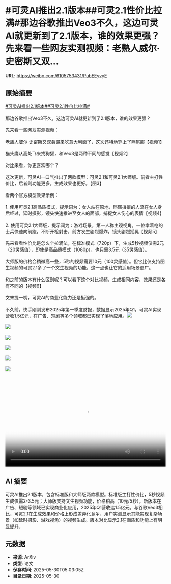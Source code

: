 # #可灵AI推出2.1版本##可灵2.1性价比拉满#那边谷歌推出Veo3不久，这边可灵AI就更新到了2.1版本，谁的效果更强？先来看一些网友实测视频：老熟人威尔·史密斯又双...

**URL**: https://weibo.com/6105753431/PubEEyvyE

## 原始摘要

<a href="https://m.weibo.cn/search?containerid=231522type%3D1%26t%3D10%26q%3D%23%E5%8F%AF%E7%81%B5AI%E6%8E%A8%E5%87%BA2.1%E7%89%88%E6%9C%AC%23&amp;extparam=%23%E5%8F%AF%E7%81%B5AI%E6%8E%A8%E5%87%BA2.1%E7%89%88%E6%9C%AC%23" data-hide=""><span class="surl-text">#可灵AI推出2.1版本#</span></a><a href="https://m.weibo.cn/search?containerid=231522type%3D1%26t%3D10%26q%3D%23%E5%8F%AF%E7%81%B52.1%E6%80%A7%E4%BB%B7%E6%AF%94%E6%8B%89%E6%BB%A1%23&amp;extparam=%23%E5%8F%AF%E7%81%B52.1%E6%80%A7%E4%BB%B7%E6%AF%94%E6%8B%89%E6%BB%A1%23" data-hide=""><span class="surl-text">#可灵2.1性价比拉满#</span></a><br><br>那边谷歌推出Veo3不久，这边可灵AI就更新到了2.1版本，谁的效果更强？<br><br>先来看一些网友实测视频：<br><br>老熟人威尔·史密斯又双叒叕来吃意大利面了，这次还特地穿上了燕尾服【视频1】<br><br>猫头鹰从高处飞来找狗獾，和Veo3是两种不同的感觉【视频2】<br><br>对比来看，你更喜欢哪个？<br><br>这次更新，可灵AI一口气推出了两款模型：可灵2.1和可灵2.1大师版。前者主打性价比，后者则功能更多，生成效果也更好。【图3】<br><br>看两个官方模型效果示例：<br><br>1. 使用可灵2.1高品质模式，提示词为：女人站在原地，熙熙攘攘的人流在女人身后经过，延时摄影，镜头快速推进至女人的面部，捕捉女人伤心的表情【视频4】<br><br>2. 使用可灵2.1大师版，提示词为：游戏场景，第一人称主观视角，一位拿着枪的士兵快速向前跑，不断开枪射击，前方发生剧烈爆炸，镜头剧烈摇晃【视频5】<br><br>先来看看性价比是怎么个拉满法，在标准模式（720p）下，生成5秒视频仅需2元（20灵感值），即使是高品质模式（1080p），也只需3.5元（35灵感值）。<br><br>大师版的价格会稍微高一些，5秒的视频需要10元（100灵感值）。但它比仅支持图生视频的可灵2.1多了一个文生视频的功能，这一点也让它的适用场景更广。<br><br>和之前的版本有什么区别呢？可以看下这个对比视频，生成相同内容，效果还是各有不同的【视频6】<br><br>文末提一嘴，可灵AI的商业化能力还是挺强的。<br><br>不久前，快手刚刚发布2025年第一季度财报，数据显示2025年Q1，可灵AI实现营收1.5亿元，在广告、短剧等多个领域都已实现了落地应用。<img style="" src="https://tvax2.sinaimg.cn/large/006Fd7o3ly1i1xax3kn9ij31hc0u0abp.jpg" referrerpolicy="no-referrer"><br><br><img style="" src="https://tvax4.sinaimg.cn/large/006Fd7o3ly1i1xax281khj31hc0o4q4p.jpg" referrerpolicy="no-referrer"><br><br><img style="" src="https://tvax1.sinaimg.cn/large/006Fd7o3gy1i1xaup5pyfj30dq0iimz6.jpg" referrerpolicy="no-referrer"><br><br><img style="" src="https://tvax2.sinaimg.cn/large/006Fd7o3ly1i1xax1tuwyj31h40u0gmn.jpg" referrerpolicy="no-referrer"><br><br><img style="" src="https://tvax4.sinaimg.cn/large/006Fd7o3ly1i1xax1dpmdj31hc0u0acr.jpg" referrerpolicy="no-referrer"><br><br><img style="" src="https://tvax3.sinaimg.cn/large/006Fd7o3ly1i1xax2388yj31hc0u00v7.jpg" referrerpolicy="no-referrer"><br><br><br clear="both"><div style="clear: both"></div><video controls="controls" poster="https://tvax3.sinaimg.cn/orj480/006Fd7o3ly1i1xax32qiuj31hc0u0abp.jpg" style="width: 100%"><source src="https://f.video.weibocdn.com/o0/SK5M2cSilx08oDYnWPpe010412003KFE0E010.mp4?label=mp4_720p&amp;template=1280x720.25.0&amp;ori=0&amp;ps=1CwnkDw1GXwCQx&amp;Expires=1748584947&amp;ssig=W%2FpzVEKPzy&amp;KID=unistore,video"><source src="https://f.video.weibocdn.com/o0/FB4VBqDmlx08oDYnqrHG010412001RQX0E010.mp4?label=mp4_hd&amp;template=852x480.25.0&amp;ori=0&amp;ps=1CwnkDw1GXwCQx&amp;Expires=1748584947&amp;ssig=xdVj0yY%2Btl&amp;KID=unistore,video"><source src="https://f.video.weibocdn.com/o0/suRaAx7Mlx08oDYnwgPe010412001b3D0E010.mp4?label=mp4_ld&amp;template=640x360.25.0&amp;ori=0&amp;ps=1CwnkDw1GXwCQx&amp;Expires=1748584947&amp;ssig=6gBZ1l5QYa&amp;KID=unistore,video"><p>视频无法显示，请前往<a href="https://video.weibo.com/show?fid=1034%3A5171945629483032" target="_blank" rel="noopener noreferrer">微博视频</a>观看。</p></video>

## AI 摘要

可灵AI推出2.1版本，包含标准版和大师版两款模型。标准版主打性价比，5秒视频生成仅需2-3.5元；大师版支持文生视频功能，价格稍高（10元/5秒）。新版本在广告、短剧等领域已实现商业化应用，2025年Q1营收达1.5亿元。与谷歌Veo3相比，可灵2.1在生成效果和价格上形成差异化竞争，用户实测显示其能实现复杂场景（如延时摄影、游戏视角）的视频生成。版本对比显示2.1在画质和功能上有明显提升。

## 元数据

- **来源**: ArXiv
- **类型**: 论文
- **保存时间**: 2025-05-30T05:03:05Z
- **目录日期**: 2025-05-30
